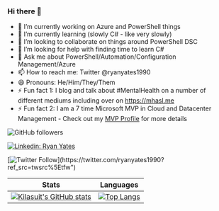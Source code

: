 ### Hi there 👋

- 🔭 I’m currently working on Azure and PowerShell things
- 🌱 I’m currently learning (slowly C# - like very slowly)
- 👯 I’m looking to collaborate on things around PowerShell DSC
- 🤔 I’m looking for help with finding time to learn C#
- 💬 Ask me about PowerShell/Automation/Configuration Management/Azure
- 📫 How to reach me: Twitter @ryanyates1990 
- 😄 Pronouns: He/Him/They/Them
- ⚡ Fun fact 1: I blog and talk about #MentalHealth on a number of different mediums including over on https://mhasl.me
- ⚡ Fun fact 2: I am a 7 time Microsoft MVP in Cloud and Datacenter Management - Check out my [MVP Profile](https://mvp.microsoft.com/en-us/PublicProfile/5001821?fullName=Ryan%20Yates) for more details 

![GitHub followers](https://img.shields.io/github/followers/kilasuit?style=social)

[![Linkedin: Ryan Yates](https://img.shields.io/badge/-Ryan%20Yates-blue?style=flat-square&logo=Linkedin&logoColor=white&link=https://www.linkedin.com/in/ryanyates90/)](https://www.linkedin.com/in/ryanyates90/)

[![Twitter Follow](https://img.shields.io/twitter/follow/ryanyates1990?style=social&link=https://twitter.com/ryanyates1990?ref_src=twsrc%5Etfw")](https://twitter.com/ryanyates1990?ref_src=twsrc%5Etfw")


| Stats |  Languages |
| --------------- | --------------- |
| [![Kilasuit's GitHub stats](https://github-readme-stats.vercel.app/api?username=kilasuit&count_private=true&include_all_commits=true&show_icons=true&theme=tokyonight)](https://github.com/anuraghazra/github-readme-stats) | [![Top Langs](https://github-readme-stats.vercel.app/api/top-langs/?username=kilasuit&layout=compact&langs_count=8)](https://github.com/anuraghazra/github-readme-stats) |
